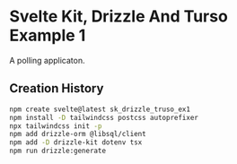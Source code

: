 # Svelte Kit, Drizzle And Turso Example 1

A polling applicaton.

## Creation History

```bash
npm create svelte@latest sk_drizzle_truso_ex1
npm install -D tailwindcss postcss autoprefixer
npx tailwindcss init -p
npm add drizzle-orm @libsql/client
npm add -D drizzle-kit dotenv tsx
npm run drizzle:generate
```
